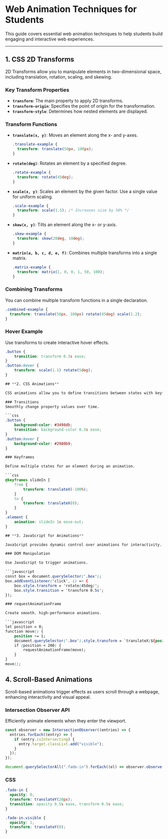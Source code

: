 # Web Animation Techniques for Students

This guide covers essential web animation techniques to help students build engaging and interactive web experiences.

---

## **1. CSS 2D Transforms**

2D Transforms allow you to manipulate elements in two-dimensional space, including translation, rotation, scaling, and skewing.

### Key Transform Properties

- **`transform`**: The main property to apply 2D transforms.
- **`transform-origin`**: Specifies the point of origin for the transformation.
- **`transform-style`**: Determines how nested elements are displayed.

### Transform Functions

- **`translate(x, y)`**: Moves an element along the x- and y-axes.

  ```css
  .translate-example {
    transform: translate(50px, 100px);
  }
  ```

- **`rotate(deg)`**: Rotates an element by a specified degree.

  ```css
  .rotate-example {
    transform: rotate(45deg);
  }
  ```

- **`scale(x, y)`**: Scales an element by the given factor. Use a single value for uniform scaling.

  ```css
  .scale-example {
    transform: scale(1.5); /* Increases size by 50% */
  }
  ```

- **`skew(x, y)`**: Tilts an element along the x- or y-axis.

  ```css
  .skew-example {
    transform: skew(20deg, 10deg);
  }
  ```

- **`matrix(a, b, c, d, e, f)`**: Combines multiple transforms into a single matrix.

  ```css
  .matrix-example {
    transform: matrix(1, 0, 0, 1, 50, 100);
  }
  ```

### Combining Transforms

You can combine multiple transform functions in a single declaration.

```css
.combined-example {
  transform: translate(50px, 100px) rotate(45deg) scale(1.2);
}
```

### Hover Example

Use transforms to create interactive hover effects.

````css
.button {
    transition: transform 0.3s ease;
}
.button:hover {
    transform: scale(1.1) rotate(5deg);
}

## **2. CSS Animations**

CSS animations allow you to define transitions between states with keyframes and timing.

### Transitions
Smoothly change property values over time.

```css
.button {
    background-color: #3498db;
    transition: background-color 0.3s ease;
}
.button:hover {
    background-color: #2980b9;
}

### Keyframes

Define multiple states for an element during an animation.

```css
@keyframes slideIn {
    from {
        transform: translateX(-100%);
    }
    to {
        transform: translateX(0);
    }
}
.element {
    animation: slideIn 1s ease-out;
}

## **3. JavaScript for Animations**

JavaScript provides dynamic control over animations for interactivity.

### DOM Manipulation

Use JavaScript to trigger animations.

```javascript
const box = document.querySelector('.box');
box.addEventListener('click', () => {
    box.style.transform = 'rotate(45deg)';
    box.style.transition = 'transform 0.5s';
});

### requestAnimationFrame

Create smooth, high-performance animations.

```javascript
let position = 0;
function move() {
    position += 1;
    document.querySelector('.box').style.transform = `translateX(${position}px)`;
    if (position < 200) {
        requestAnimationFrame(move);
    }
}
move();
````

## **4. Scroll-Based Animations**

Scroll-based animations trigger effects as users scroll through a webpage, enhancing interactivity and visual appeal.

### Intersection Observer API

Efficiently animate elements when they enter the viewport.

```javascript
const observer = new IntersectionObserver((entries) => {
  entries.forEach((entry) => {
    if (entry.isIntersecting) {
      entry.target.classList.add("visible");
    }
  });
});

document.querySelectorAll(".fade-in").forEach((el) => observer.observe(el));
```

### CSS

```css
.fade-in {
  opacity: 0;
  transform: translateY(20px);
  transition: opacity 0.5s ease, transform 0.5s ease;
}

.fade-in.visible {
  opacity: 1;
  transform: translateY(0);
}
```

